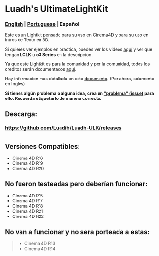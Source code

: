 # Luadh's UltimateLightKit

### [English](https://github.com/Luadih/Luadh-ULK/blob/master/README.md) | [Portuguese](https://github.com/Luadih/Luadh-ULK/blob/master/README_PT.md) | Español

Este es un Lightkit pensado para su uso en [Cinema4D](https://www.maxon.net/en-us/products/cinema-4d/overview/) y para su uso en Intros de Texto en 3D.

Si quieres ver ejemplos en practica, puedes ver los videos [aquí](https://www.youtube.com/c/loAd_Variety/videos) y ver que tengan **LCLK** u **o3 Series** en la descripcion.

Ya que este Lightkit es para la comunidad y por la comunidad, todos los creditos serán documentados [aquí](https://docs.google.com/spreadsheets/d/151VKYKdASJQL2UbSq6cknIqSAWjQ5IFCyj8JVZdeaLQ/edit?usp=sharing).

Hay informacion mas detallada en este [documento](https://docs.google.com/document/d/1XJtCZ82iyey3agQ3-Oulmd6G4atuKC4-_pV607EnyS4/edit?usp=sharing). (Por ahora, solamente en Ingles)

**Si tienes algún problema o alguna idea, crea un ["problema" (issue)](https://github.com/Luadih/Luadh-ULK/issues/new) para ello. Recuerda etiquetarlo de manera correcta.**

## Descarga:

### https://github.com/Luadih/Luadh-ULK/releases

#

## Versiones Compatibles:

- Cinema 4D R16
- Cinema 4D R19
- Cinema 4D R20

## No fueron testeadas pero deberían funcionar:

- Cinema 4D R15
- Cinema 4D R17
- Cinema 4D R18
- Cinema 4D R21
- Cinema 4D R22

## No van a funcionar y no sera porteada a estas:

> - Cinema 4D R13
> - Cinema 4D R14
